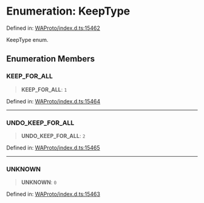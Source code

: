# Enumeration: KeepType

Defined in: [WAProto/index.d.ts:15462](https://github.com/Fokusdotid/Baileys/blob/4cdf75fe48f9b13e8084d341633612ce49e934bd/WAProto/index.d.ts#L15462)

KeepType enum.

## Enumeration Members

### KEEP\_FOR\_ALL

> **KEEP\_FOR\_ALL**: `1`

Defined in: [WAProto/index.d.ts:15464](https://github.com/Fokusdotid/Baileys/blob/4cdf75fe48f9b13e8084d341633612ce49e934bd/WAProto/index.d.ts#L15464)

***

### UNDO\_KEEP\_FOR\_ALL

> **UNDO\_KEEP\_FOR\_ALL**: `2`

Defined in: [WAProto/index.d.ts:15465](https://github.com/Fokusdotid/Baileys/blob/4cdf75fe48f9b13e8084d341633612ce49e934bd/WAProto/index.d.ts#L15465)

***

### UNKNOWN

> **UNKNOWN**: `0`

Defined in: [WAProto/index.d.ts:15463](https://github.com/Fokusdotid/Baileys/blob/4cdf75fe48f9b13e8084d341633612ce49e934bd/WAProto/index.d.ts#L15463)
